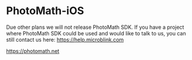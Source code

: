PhotoMath-iOS
=============

Due other plans we will not release PhotoMath SDK. If you have a project where PhotoMath SDK could be used and would like to talk to us, you can still contact us here: https://help.microblink.com

https://photomath.net
